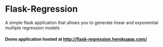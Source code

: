 # Flask-Regression
 A simple flask application that allows you to generate linear and exponential multiple regression models

#### Demo application hosted at http://flask-regression.herokuapp.com/